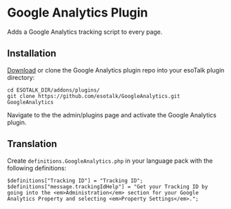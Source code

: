 # Google Analytics Plugin

Adds a Google Analytics tracking script to every page.

## Installation

[Download](https://github.com/esotalk/GoogleAnalytics/archive/master.zip) or clone the Google Analytics plugin repo into your esoTalk plugin directory:

	cd ESOTALK_DIR/addons/plugins/
	git clone https://github.com/esotalk/GoogleAnalytics.git GoogleAnalytics

Navigate to the the admin/plugins page and activate the Google Analytics plugin.

## Translation

Create `definitions.GoogleAnalytics.php` in your language pack with the following definitions:

	$definitions["Tracking ID"] = "Tracking ID";
	$definitions["message.trackingIdHelp"] = "Get your Tracking ID by going into the <em>Administration</em> section for your Google Analytics Property and selecting <em>Property Settings</em>.";